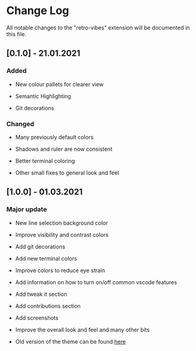 # Change Log

All notable changes to the "retro-vibes" extension will be documented in this file.

## [0.1.0] - 21.01.2021

### Added

- New colour pallets for clearer view

- Semantic Highlighting

- Git decorations

### Changed

- Many previously default colors

- Shadows and ruler are now consistent

- Better terminal coloring

- Other small fixes to general look and feel

## [1.0.0] - 01.03.2021

### Major update

- New line selection background color

- Improve visibility and contrast colors

- Add git decorations

- Add new terminal colors

- Improve colors to reduce eye strain

- Add information on how to turn on/off common vscode features

- Add tweak it section

- Add contributions section

- Add screenshots

- Improve the overall look and feel and many other bits

- Old version of the theme can be found [here](https://marketplace.visualstudio.com/items?itemName=Babadzhanov.retro-vibes-old)
